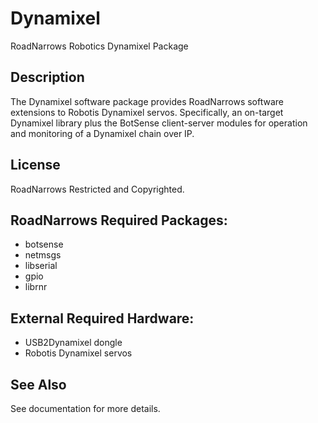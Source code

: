 # Dynamixel
RoadNarrows Robotics Dynamixel Package

## Description
The Dynamixel software package provides RoadNarrows software extensions to
Robotis Dynamixel servos. Specifically, an on-target Dynamixel 
library plus the BotSense client-server
modules for operation and monitoring of a Dynamixel chain over IP.

## License
RoadNarrows Restricted and Copyrighted.

## RoadNarrows Required Packages:
* botsense
* netmsgs
* libserial
* gpio
* librnr

## External Required Hardware:
* USB2Dynamixel dongle
* Robotis Dynamixel servos

## See Also
See documentation for more details.
